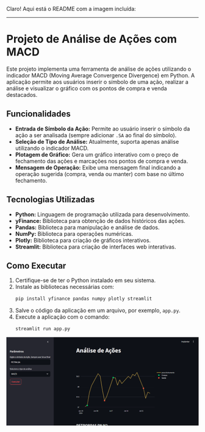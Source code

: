 Claro! Aqui está o README com a imagem incluída:

---

# Projeto de Análise de Ações com MACD

Este projeto implementa uma ferramenta de análise de ações utilizando o indicador MACD (Moving Average Convergence Divergence) em Python. A aplicação permite aos usuários inserir o símbolo de uma ação, realizar a análise e visualizar o gráfico com os pontos de compra e venda destacados.

## Funcionalidades

- **Entrada de Símbolo da Ação:** Permite ao usuário inserir o símbolo da ação a ser analisada (sempre adicionar `.SA` ao final do símbolo).
- **Seleção de Tipo de Análise:** Atualmente, suporta apenas análise utilizando o indicador MACD.
- **Plotagem de Gráfico:** Gera um gráfico interativo com o preço de fechamento das ações e marcações nos pontos de compra e venda.
- **Mensagem de Operação:** Exibe uma mensagem final indicando a operação sugerida (compra, venda ou manter) com base no último fechamento.

## Tecnologias Utilizadas

- **Python:** Linguagem de programação utilizada para desenvolvimento.
- **yFinance:** Biblioteca para obtenção de dados históricos das ações.
- **Pandas:** Biblioteca para manipulação e análise de dados.
- **NumPy:** Biblioteca para operações numéricas.
- **Plotly:** Biblioteca para criação de gráficos interativos.
- **Streamlit:** Biblioteca para criação de interfaces web interativas.

## Como Executar

1. Certifique-se de ter o Python instalado em seu sistema.
2. Instale as bibliotecas necessárias com:
    ```sh
    pip install yfinance pandas numpy plotly streamlit
    ```
3. Salve o código da aplicação em um arquivo, por exemplo, `app.py`.
4. Execute a aplicação com o comando:
    ```sh
    streamlit run app.py
    ```

![Imagem Do Programa](https://github.com/KauaBertoldo/MACD-PYTHON/blob/main/Captura%20de%20tela%202024-07-26%20085457.png)
